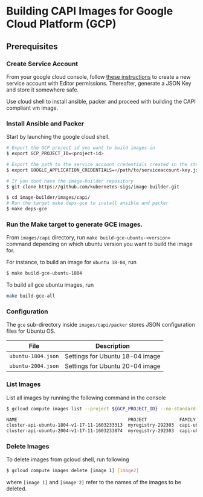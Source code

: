 # Building CAPI Images for Google Cloud Platform (GCP)

## Prerequisites

### Create Service Account

From your google cloud console, follow [these instructions](https://cloud.google.com/iam/docs/creating-managing-service-accounts#creating)
to create a new service account with Editor permissions. Thereafter, generate a JSON Key and store it somewhere safe.

Use cloud shell to install ansible, packer and proceed with building the CAPI compliant vm image.

### Install Ansible and Packer

Start by launching the google cloud shell.

```bash
# Export the GCP project id you want to build images in
$ export GCP_PROJECT_ID=<project-id>

# Export the path to the service account credentials created in the step above
$ export GOOGLE_APPLICATION_CREDENTIALS=</path/to/serviceaccount-key.json>

# If you dont have the image-builder repository
$ git clone https://github.com/kubernetes-sigs/image-builder.git

$ cd image-builder/images/capi/
# Run the target make deps-gce to install ansible and packer
$ make deps-gce
```

### Run the Make target to generate GCE images.
From `images/capi` directory, run `make build-gce-ubuntu-<version>` command depending on which ubuntu version you want to build the image for.

For instance, to build an image for `ubuntu 18-04`, run
```bash
$ make build-gce-ubuntu-1804
```

To build all gce ubuntu images, run

```bash
make build-gce-all
```

### Configuration

The `gce` sub-directory inside `images/capi/packer` stores JSON configuration files for Ubuntu OS.

| File | Description
| -------- | --------
| `ubuntu-1804.json`     | Settings for Ubuntu 18-04 image     |
| `ubuntu-2004.json`     | Settings for Ubuntu 20-04 image     |

### List Images

List all images by running the following command in the console

```bash
$ gcloud compute images list --project ${GCP_PROJECT_ID} --no-standard-images

NAME                                         PROJECT            FAMILY                      DEPRECATED  STATUS
cluster-api-ubuntu-1804-v1-17-11-1603233313  myregistry-292303  capi-ubuntu-1804-k8s-v1-17              READY
cluster-api-ubuntu-2004-v1-17-11-1603233874  myregistry-292303  capi-ubuntu-2004-k8s-v1-17              READY
```

### Delete Images

To delete images from gcloud shell, run following

```bash
$ gcloud compute images delete [image 1] [image2]
```

where `[image 1]` and `[image 2]` refer to the names of the images to be deleted.
